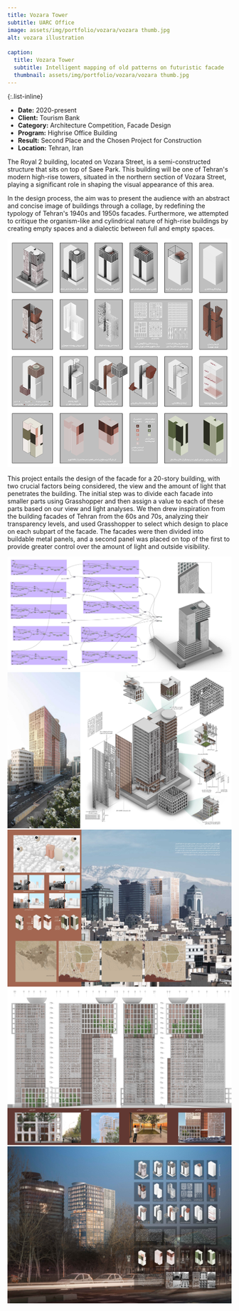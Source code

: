 ```yaml
---
title: Vozara Tower
subtitle: UARC Office
image: assets/img/portfolio/vozara/vozara thumb.jpg
alt: vozara illustration

caption:
  title: Vozara Tower
  subtitle: Intelligent mapping of old patterns on futuristic facade
  thumbnail: assets/img/portfolio/vozara/vozara thumb.jpg
---
```


{:.list-inline}

- **Date:** 2020-present
- **Client:** Tourism Bank
- **Category:** Architecture Competition, Facade Design
- **Program:** Highrise Office Building
- **Result:** Second Place and the Chosen Project for Construction
- **Location:** Tehran, Iran

The Royal 2 building, located on Vozara Street, is a semi-constructed structure that sits on top of Saee Park. This building will be one of Tehran's modern high-rise towers, situated in the northern section of Vozara Street, playing a significant role in shaping the visual appearance of this area.

In the design process, the aim was to present the audience with an abstract and concise image of buildings through a collage, by redefining the typology of Tehran's 1940s and 1950s facades. Furthermore, we attempted to critique the organism-like and cylindrical nature of high-rise buildings by creating empty spaces and a dialectic between full and empty spaces.

<img src="assets/img/portfolio/vozara/vozara diag.jpg" alt="Vozara Diag">

This project entails the design of the facade for a 20-story building, with two crucial factors being considered, the view and the amount of light that penetrates the building. The initial step was to divide each facade into smaller parts using Grasshopper and then assign a value to each of these parts based on our view and light analyses. We then drew inspiration from the building facades of Tehran from the 60s and 70s, analyzing their transparency levels, and used Grasshopper to select which design to place on each subpart of the facade. The facades were then divided into buildable metal panels, and a second panel was placed on top of the first to provide greater control over the amount of light and outside visibility.

<img src="assets/img/portfolio/vozara/vozara gh.jpg" alt="Vozara GH">
<img src="assets/img/portfolio/vozara/vozara sheet_02.jpg" alt="Vozara Sheet 02">
<img src="assets/img/portfolio/vozara/vozara sheet_03.jpeg" alt="Vozara Sheet 03">
<img src="assets/img/portfolio/vozara/vozara sheet_04.jpg" alt="Vozara Sheet 04">
<img src="assets/img/portfolio/vozara/vozara sheet_05.jpeg" alt="Vozara Sheet 05">



